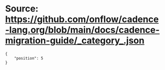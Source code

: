# Source: https://github.com/onflow/cadence-lang.org/blob/main/docs/cadence-migration-guide/_category_.json

```
{
    "position": 5
}

```
